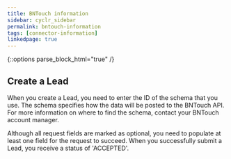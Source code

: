 ```yaml
---
title: BNTouch information
sidebar: cyclr_sidebar
permalink: bntouch-information
tags: [connector-information]
linkedpage: true
---
```

{::options parse_block_html="true" /}
<section class="card">

## Create a Lead

When you create a Lead, you need to enter the ID of the schema that you use. The schema specifies how the data will be posted to the BNTouch API. For more information on where to find the schema, contact your BNTouch account manager. 

Although all request fields are marked as optional, you need to populate at least one field for the request to succeed. When you successfully submit a Lead, you receive a status of 'ACCEPTED'.

</section>
